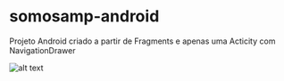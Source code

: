 # somosamp-android

Projeto Android criado a partir de Fragments e apenas uma Acticity com NavigationDrawer

![alt text](https://raw.githubusercontent.com/ElyDantas/somosamp-android/tree/master/Screenshots/1.png)

